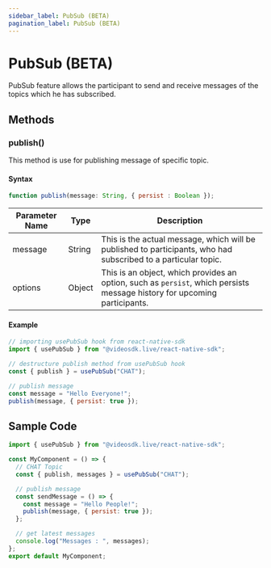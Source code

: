 ```yaml
---
sidebar_label: PubSub (BETA)
pagination_label: PubSub (BETA)
---
```


# PubSub (BETA)

PubSub feature allows the participant to send and receive messages of the topics which he has subscribed.

## Methods

### publish()

This method is use for publishing message of specific topic.

#### Syntax


```js
function publish(message: String, { persist : Boolean });
```

| Parameter Name | Type   | Description                                                                                                               |
| -------------- | ------ | ------------------------------------------------------------------------------------------------------------------------- |
| message        | String | This is the actual message, which will be published to participants, who had subscribed to a particular topic.            |
| options        | Object | This is an object, which provides an option, such as `persist`, which persists message history for upcoming participants. |


#### Example


```js
// importing usePubSub hook from react-native-sdk
import { usePubSub } from "@videosdk.live/react-native-sdk";

// destructure publish method from usePubSub hook
const { publish } = usePubSub("CHAT");

// publish message
const message = "Hello Everyone!";
publish(message, { persist: true });
```

## Sample Code

```js
import { usePubSub } from "@videosdk.live/react-native-sdk";

const MyComponent = () => {
  // CHAT Topic
  const { publish, messages } = usePubSub("CHAT");

  // publish message
  const sendMessage = () => {
    const message = "Hello People!";
    publish(message, { persist: true });
  };

  // get latest messages
  console.log("Messages : ", messages);
};
export default MyComponent;
```
